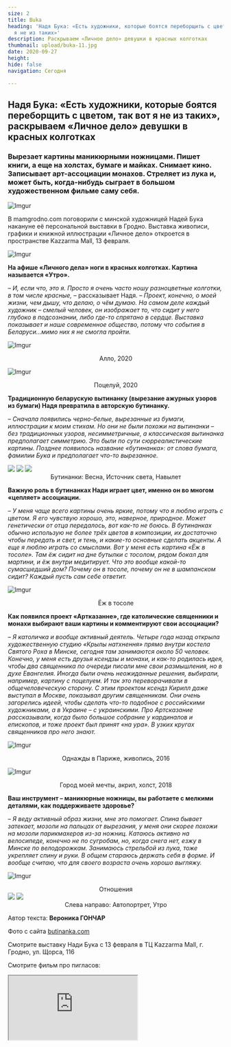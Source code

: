 ```yaml
---
size: 2
title: Buka
heading: 'Надя Бука: «Есть художники, которые боятся переборщить с цветом, так вот
  я не из таких»'
description: Раскрываем «Личное дело» девушки в красных колготках
thumbnail: upload/buka-11.jpg
date: 2020-09-27
height: 
hide: false
navigation: Сегодня

---
```

## **Надя Бука: «Есть художники, которые боятся переборщить с цветом, так вот я не из таких», раскрываем «Личное дело» девушки в красных колготках**

### Вырезает картины маникюрными ножницами. Пишет книги, а еще на холстах, бумаге и майках. Снимает кино. Записывает арт-ассоциации монахов. Стреляет из лука и, может быть, когда-нибудь сыграет в большом художественном фильме саму себя.

![Imgur](https://i.imgur.com/aay2Rcd.jpg)

В mamgrodno.com поговорили с минской художницей Надей Бука накануне её персональной выставки в Гродно. Выставка живописи, графики и книжной иллюстрации «Личное дело» откроется в пространстве Kazzarma Mall, 13 февраля.

![Imgur](https://i.imgur.com/ygqDSU2.png)

**На афише «Личного дела» ноги в красных колготках. Картина называется «Утро».**

_– И, если что, это я. Просто я очень часто ношу разноцветные колготки, в том числе красные,_ – рассказывает Надя. _– Проект, конечно, о моей жизни, чем дышу, что делаю, о чём думаю. На самом деле каждый художник – смелый человек, он изображает то, что сидит у него глубоко в подсознании, либо где-то спрятано в сердце. Выставка показывает и наше современное общество, потому что события в Беларуси…мимо них я не смогла пройти._

![Imgur](https://i.imgur.com/9SxhCME.jpg)
<center>Алло, 2020</center>

![Imgur](https://i.imgur.com/antmQVk.jpg)
<center>Поцелуй, 2020</center>

**Традиционную беларускую вытинанку (вырезание ажурных узоров из бумаги) Надя превратила в авторскую бутинанку.**   

_– Сначала появились черно-белые, вырезанные из бумаги, иллюстрации к моим стихам. Но они не были похожи на вытинанки – без традиционных узоров, несимметричные, а классическая вытинанка предполагает симметрию. Это были по сути сюрреалистические картины. Позднее появилось название «бутинанка»: от слова бумага, фамилии Бука и предполагает что-то вырезанное._

<div class="gallery3">
<!-- Смените gallery2 на gallery3 или gallery4, цифра определяет количество картинок в одном ряду -->
<a href="https://imgur.com/MFjwTNJ"><img src="https://i.imgur.com/MFjwTNJ.jpg"></a>
<a href="https://imgur.com/ktJojQn"><img src="https://i.imgur.com/ktJojQn.jpg"></a>
<a href="https://imgur.com/UTU18VQ"><img src="https://i.imgur.com/UTU18VQ.jpg"></a>
</div>
<center>Бутинанки: Весна, Источник света, Навылет</center>

**Важную роль в бутинанках Нади играет цвет, именно он во многом «цепляет» ассоциации.**

_– У меня чаще всего картины очень яркие, потому что я люблю играть с цветом. Я его чувствую хорошо, это, наверное, природное. Может генетически от отца передалось, вот как-то не боюсь. В бутинанках обычно использую не более трёх цветов в композиции, их достаточно чтобы передать и свет, и тень, и какие-то основные сделать акценты. А еще я люблю играть со смыслами. Вот у меня есть картина «Ёж в тосоле». Там ёж сидит на дне бутылки с тосолом, рядом бокал для мартини, и ёж внутри медитирует. Что это вообще какой-то сумасшедший дом? Почему он в тосоле, почему он не в шампанском сидит? Каждый пусть сам себе ответит._

![Imgur](https://i.imgur.com/i32qwJK.jpg)
<center>Ёж в тосоле</center>

**Как появился проект «Артказанне», где католические священники и монахи выбирают ваши картины и комментируют свои ассоциации?**

_– Я католичка и вообще активный деятель. Четыре года назад открыла художественную студию «Крылы натхнення» прямо внутри костела Святого Роха в Минске, сегодня там занимаются около 50 человек. Конечно, у меня есть друзья ксендзы и монахи, и как-то родилась идея, чтобы два священника по очереди писали мне свои размышления, но в духе Евангелия. Иногда были очень неожиданные решения, выбирали, например, картину с поцелуем. И так это переворачивали в общечеловеческую сторону. С этим проектом ксендз Кирилл даже выступал в Москве, показывал другим священникам. Они очень загорелись идеей, чтобы сделать что-то подобное с российскими художниками, а в Украине – с украинскими. Про Артсказание рассказывали, когда было большое собрание у кардиналов и епископов, и тоже проект был принят «на ура». В узких кругах священников про него знают._

![Imgur](https://i.imgur.com/zDFVk9U.jpg)
<center>Однажды в Париже, живопись, 2016</center>

![Imgur](https://i.imgur.com/EGHs91s.png)
<center>Город моей мечты, акрил, холст, 2018</center>

**Ваш инструмент – маникюрные ножницы, вы работаете с мелкими деталями, как поддерживаете здоровье?**

_– Я веду активный образ жизни, мне это помогает. Спина бывает затекает, мозоли на пальцах от вырезания, у меня они скорее похожи на мозоли парикмахеров из-за ножниц. Катаюсь активно на велосипеде, конечно не по сугробам, но, когда снега нет, езжу в Минске по велодорожкам. Занимаюсь стрельбой из лука, тоже укрепляет спину и руки. В общем стараюсь держать себя в форме. И вообще считаю, что для своего возраста очень хорошо выгляжу._

![Imgur](https://i.imgur.com/gRK3JAE.jpg)
<center>Отношения</center>

<div class="gallery2">
<!-- Смените gallery2 на gallery3 или gallery4, цифра определяет количество картинок в одном ряду -->
<a href="https://imgur.com/QJdDoht"><img src="https://i.imgur.com/QJdDoht.jpg"></a>
<a href="https://imgur.com/BkgwrNU"><img src="https://i.imgur.com/BkgwrNU.jpg"></a>
</div>
<center>Слева направо: Автопортрет, Утро</center>

Автор текста: **Вероника ГОНЧАР**

Фото с сайта [butinanka.com](https://www.butinanka.com/)

Смотрите выставку Нади Бука с 13 февраля в ТЦ Kazzarma Mall, г. Гродно, ул. Щорса, 116

Смотрите фильм про пигласов:

<div><iframe class="youtube" src="https://www.youtube.com/embed/Oghb6dIlPTY"></div>
  
Больше узнать о Наде Бука можно [здесь](https://www.butinanka.com/)
